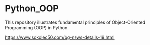 # Python_OOP

This repository illustrates fundamental principles of Object-Oriented Programming (OOP) in Python.

https://www.sokolec50.com/bg-news-details-19.html
